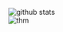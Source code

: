![github stats](https://github-readme-stats.vercel.app/api?username=csduncan06&theme=dracula&show_icons=true)
<br>
![thm]([https://tryhackme-badges.s3.amazonaws.com/Checksum256.png)
